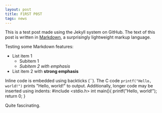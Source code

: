 ```yaml
---
layout: post
title: F1RST P0ST
tags: news
---
```

This is a test post made using the Jekyll system on GitHub. The text of this post is written in [Markdown](http://en.wikipedia.org/wiki/Markdown), a surprisingly lightweight markup language.

Testing some Markdown features:
* List item 1
     * Subitem 1
	 * *Subitem 2 with emphasis*
* List item 2 with **strong emphasis**

Inline code is embedded using backticks (``). The C code `printf("Hello, world!")` prints "Hello, world!" to output. Additionally, longer code may be inserted using indents:
     #include <stdio.h>
	 int main(){
		printf("Hello, world!");
		return 0;
	 }

Quite fascinating.
